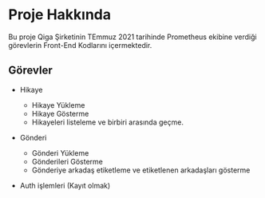 # Proje Hakkında
Bu proje Qiga Şirketinin TEmmuz 2021 tarihinde Prometheus ekibine verdiği görevlerin Front-End Kodlarını içermektedir. 

## Görevler
+ Hikaye
  + Hikaye Yükleme
  + Hikaye Gösterme
  + Hikayeleri listeleme ve birbiri arasında geçme.

+ Gönderi
  + Gönderi Yükleme
  + Gönderileri Gösterme
  + Gönderiye arkadaş etiketleme ve etiketlenen arkadaşları gösterme

+ Auth işlemleri (Kayıt olmak)
